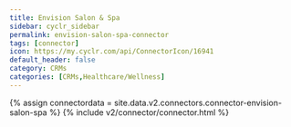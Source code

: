 ```yaml
---
title: Envision Salon & Spa
sidebar: cyclr_sidebar
permalink: envision-salon-spa-connector
tags: [connector]
icon: https://my.cyclr.com/api/ConnectorIcon/16941
default_header: false
category: CRMs
categories: [CRMs,Healthcare/Wellness]
---
```

{% assign connectordata = site.data.v2.connectors.connector-envision-salon-spa %}
{% include v2/connector/connector.html %}	
